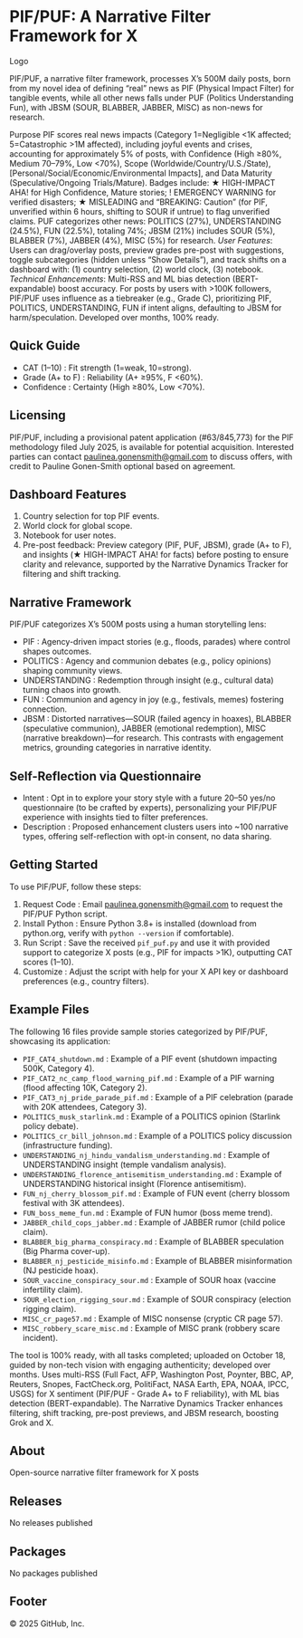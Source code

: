 # PIF/PUF: A Narrative Filter Framework for X

Logo

PIF/PUF, a narrative filter framework, processes X’s 500M daily posts, born from my novel idea of defining “real” news as PIF (Physical Impact Filter) for tangible events, while all other news falls under PUF (Politics Understanding Fun), with JBSM (SOUR, BLABBER, JABBER, MISC) as non-news for research.

Purpose
PIF scores real news impacts (Category 1=Negligible <1K affected; 5=Catastrophic >1M affected), including joyful events and crises, accounting for approximately 5% of posts, with Confidence (High ≥80%, Medium 70–79%, Low <70%), Scope (Worldwide/Country/U.S./State), [Personal/Social/Economic/Environmental Impacts], and Data Maturity (Speculative/Ongoing Trials/Mature). Badges include: ★ HIGH-IMPACT AHA! for High Confidence, Mature stories; ! EMERGENCY WARNING for verified disasters; ★ MISLEADING and “BREAKING: Caution” (for PIF, unverified within 6 hours, shifting to SOUR if untrue) to flag unverified claims. PUF categorizes other news: POLITICS (27%), UNDERSTANDING (24.5%), FUN (22.5%), totaling 74%; JBSM (21%) includes SOUR (5%), BLABBER (7%), JABBER (4%), MISC (5%) for research. *User Features*: Users can drag/overlay posts, preview grades pre-post with suggestions, toggle subcategories (hidden unless “Show Details”), and track shifts on a dashboard with: (1) country selection, (2) world clock, (3) notebook. *Technical Enhancements*: Multi-RSS and ML bias detection (BERT-expandable) boost accuracy. For posts by users with >100K followers, PIF/PUF uses influence as a tiebreaker (e.g., Grade C), prioritizing PIF, POLITICS, UNDERSTANDING, FUN if intent aligns, defaulting to JBSM for harm/speculation. Developed over months, 100% ready.

## Quick Guide
* CAT (1–10) : Fit strength (1=weak, 10=strong).
* Grade (A+ to F) : Reliability (A+ ≥95%, F <60%).
* Confidence : Certainty (High ≥80%, Low <70%).

## Licensing
PIF/PUF, including a provisional patent application (#63/845,773) for the PIF methodology filed July 2025, is available for potential acquisition. Interested parties can contact paulinea.gonensmith@gmail.com to discuss offers, with credit to Pauline Gonen-Smith optional based on agreement.

## Dashboard Features
1. Country selection for top PIF events.
2. World clock for global scope.
3. Notebook for user notes.
4. Pre-post feedback: Preview category (PIF, PUF, JBSM), grade (A+ to F), and insights (★ HIGH-IMPACT AHA! for facts) before posting to ensure clarity and relevance, supported by the Narrative Dynamics Tracker for filtering and shift tracking.

## Narrative Framework
PIF/PUF categorizes X’s 500M posts using a human storytelling lens:
* PIF : Agency-driven impact stories (e.g., floods, parades) where control shapes outcomes.
* POLITICS : Agency and communion debates (e.g., policy opinions) shaping community views.
* UNDERSTANDING : Redemption through insight (e.g., cultural data) turning chaos into growth.
* FUN : Communion and agency in joy (e.g., festivals, memes) fostering connection.
* JBSM : Distorted narratives—SOUR (failed agency in hoaxes), BLABBER (speculative communion), JABBER (emotional redemption), MISC (narrative breakdown)—for research. This contrasts with engagement metrics, grounding categories in narrative identity.

## Self-Reflection via Questionnaire
* Intent : Opt in to explore your story style with a future 20–50 yes/no questionnaire (to be crafted by experts), personalizing your PIF/PUF experience with insights tied to filter preferences.
* Description : Proposed enhancement clusters users into ~100 narrative types, offering self-reflection with opt-in consent, no data sharing.

## Getting Started
To use PIF/PUF, follow these steps:
1. Request Code : Email paulinea.gonensmith@gmail.com to request the PIF/PUF Python script.
2. Install Python : Ensure Python 3.8+ is installed (download from python.org, verify with `python --version` if comfortable).
3. Run Script : Save the received `pif_puf.py` and use it with provided support to categorize X posts (e.g., PIF for impacts >1K), outputting CAT scores (1–10).
4. Customize : Adjust the script with help for your X API key or dashboard preferences (e.g., country filters).

## Example Files
The following 16 files provide sample stories categorized by PIF/PUF, showcasing its application:
* `PIF_CAT4_shutdown.md` : Example of a PIF event (shutdown impacting 500K, Category 4).
* `PIF_CAT2_nc_camp_flood_warning_pif.md` : Example of a PIF warning (flood affecting 10K, Category 2).
* `PIF_CAT3_nj_pride_parade_pif.md` : Example of a PIF celebration (parade with 20K attendees, Category 3).
* `POLITICS_musk_starlink.md` : Example of a POLITICS opinion (Starlink policy debate).
* `POLITICS_cr_bill_johnson.md` : Example of a POLITICS policy discussion (infrastructure funding).
* `UNDERSTANDING_nj_hindu_vandalism_understanding.md` : Example of UNDERSTANDING insight (temple vandalism analysis).
* `UNDERSTANDING_florence_antisemitism_understanding.md` : Example of UNDERSTANDING historical insight (Florence antisemitism).
* `FUN_nj_cherry_blossom_pif.md` : Example of FUN event (cherry blossom festival with 3K attendees).
* `FUN_boss_meme_fun.md` : Example of FUN humor (boss meme trend).
* `JABBER_child_cops_jabber.md` : Example of JABBER rumor (child police claim).
* `BLABBER_big_pharma_conspiracy.md` : Example of BLABBER speculation (Big Pharma cover-up).
* `BLABBER_nj_pesticide_misinfo.md` : Example of BLABBER misinformation (NJ pesticide hoax).
* `SOUR_vaccine_conspiracy_sour.md` : Example of SOUR hoax (vaccine infertility claim).
* `SOUR_election_rigging_sour.md` : Example of SOUR conspiracy (election rigging claim).
* `MISC_cr_page57.md` : Example of MISC nonsense (cryptic CR page 57).
* `MISC_robbery_scare_misc.md` : Example of MISC prank (robbery scare incident).

The tool is 100% ready, with all tasks completed; uploaded on October 18, guided by non-tech vision with engaging authenticity; developed over months. Uses multi-RSS (Full Fact, AFP, Washington Post, Poynter, BBC, AP, Reuters, Snopes, FactCheck.org, PolitiFact, NASA Earth, EPA, NOAA, IPCC, USGS) for X sentiment (PIF/PUF - Grade A+ to F reliability), with ML bias detection (BERT-expandable). The Narrative Dynamics Tracker enhances filtering, shift tracking, pre-post previews, and JBSM research, boosting Grok and X.

## About
Open-source narrative filter framework for X posts

## Releases
No releases published

## Packages
No packages published

## Footer
© 2025 GitHub, Inc.
